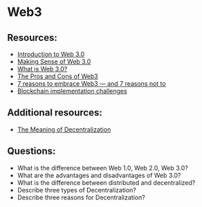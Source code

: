 # Web3

## Resources:
* [Introduction to Web 3.0](https://ethereum.org/en/web3/)
* [Making Sense of Web 3.0](https://medium.com/l4-media/making-sense-of-web-3-c1a9e74dcae)
* [What is Web 3.0?](https://www.youtube.com/watch?v=nHhAEkG1y2U)
* [The Pros and Cons of Web3](https://supraoracles.com/academy/the-pros-and-cons-of-web3/)
* [7 reasons to embrace Web3 — and 7 reasons not to](https://www.infoworld.com/article/3651494/7-reasons-to-embrace-web3-and-7-reasons-not-to.html)
* [Blockchain implementation challenges](https://dataconomy.com/2022/05/blockchain-implementation-challenges/)

## Additional resources:
* [The Meaning of Decentralization](https://medium.com/@VitalikButerin/the-meaning-of-decentralization-a0c92b76a274)


## Questions:
* What is the difference between Web 1.0, Web 2.0, Web 3.0?
* What are the advantages and disadvantages of Web 3.0?
* What is the difference between distributed and decentralized?
* Describe three types of Decentralization?
* Describe three reasons for Decentralization?

